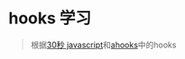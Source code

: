 # hooks 学习

> 根据[30秒 javascript](https://www.30secondsofcode.org/react/t/hooks/p/1)和[ahooks](https://github.com/alibaba/hooks)中的hooks
